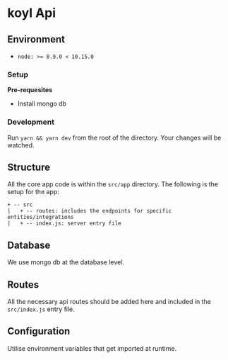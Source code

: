 # koyl Api

## Environment

- `node: >= 8.9.0 < 10.15.0`

### Setup

**Pre-requesites**

- Install mongo db

### Development


Run `yarn && yarn dev` from the root of the directory. Your changes will be watched.

## Structure

All the core app code is within the `src/app` directory. The following is the setup for the app:

```
+ -- src
|   + -- routes: includes the endpoints for specific entities/integrations
|   + -- index.js: server entry file
```

## Database

We use mongo db at the database level.

## Routes

All the necessary api routes should be added here and included in the `src/index.js` entry file.

## Configuration

Utilise environment variables that get imported at runtime.
